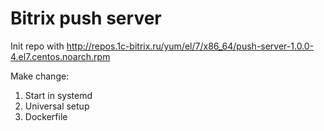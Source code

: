 # Bitrix push server

Init repo with
http://repos.1c-bitrix.ru/yum/el/7/x86_64/push-server-1.0.0-4.el7.centos.noarch.rpm

Make change:
1. Start in systemd
2. Universal setup
3. Dockerfile
